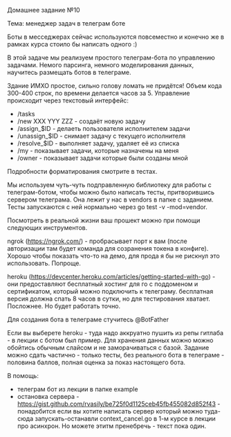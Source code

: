 Домашнее задание №10

Тема: менеджер задач в телеграм боте

Боты в месседжерах сейчас используются повсеместно и конечно же в рамках курса стоило бы написать одного :)

В этой задаче мы реализуем простого телеграм-бота по управлению задачами. Немого парсинга, немного моделирования данных, научитесь размещать ботов в телеграме.

Здание ИМХО простое, сильно голову ломать не придётся! Объем кода 300-400 строк, по времени делается часов за 5.
Управление происходит через текстовый интерфейс:

* /tasks
* /new XXX YYY ZZZ - создаёт новую задачу
* /assign_$ID - делаеть пользователя исполнителем задачи
* /unassign_$ID - снимает задачу с текущего исполнителя
* /resolve_$ID - выполняет задачу, удаляет её из списка
* /my - показывает задачи, которые назначены на меня
* /owner - показывает задачи которые были созданы мной

Подробности форматирования смотрите в тестах.

Мы используем чуть-чуть подправленную библиотеку для работы с телеграм-ботом, чтобы можно было написать тесты, притворившись сервером телеграма. Она лежит у нас в vendors в папке с заданием. Тесты запускаются с ней нормально через go test -v -mod=vendor.

Посмотреть в реальной жизни ваш прошект можно при помощи следующих инструментов.

ngrok (https://ngrok.com/) - пробрасывает порт к вам (после авторизации там будет команда для созранения токена в конфиге). Хорошо чтобы показать что-то на демо, для прода я бы не рискнул это использовать. Попроще.

heroku (https://devcenter.heroku.com/articles/getting-started-with-go) - они предоставляют бесплатный хостинг для го с поддоменом и сертификатом, который можно подключить к телеграму. бесплатная версия должна спать 8 часов в сутки, но для тестирования хватает. Посложнее. Но будет работать точно.

Для создания бота в телеграме стучитесь @BotFather

Если вы выберете heroku - туда надо аккруатно пушить из репы гитлаба - в лекции с ботом был пример.
Для хранения данных можно можно обойтись обычным слайсом и не заморачиваться с базой.
Задание можно сдать частично - только тесты, без реального бота в телеграме - половина баллов, полная оценка за показ настоящего бота.

В помощь:

* телеграм бот из лекции в папке example
* остановка сервера - https://gist.github.com/rvasily/be725f0d1125ceb45fb455082d852f43 - понадобится если вы хотите написать сервер который можно туда-сюда запускать-останавли context_cancel.go в 1-м курсе в лекции про асинхрон. Но можете этитм пренебречь - текст пока один.